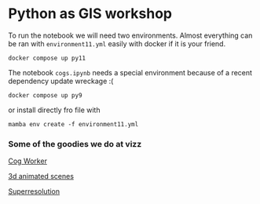 # Python as GIS workshop
To run the notebook we will need two environments. Almost everything can be ran with `environment11.yml`
 easily with docker if it is your friend.
```
docker compose up py11
```

The notebook `cogs.ipynb` needs a special environment because of a recent dependency update wreckage :(


```
docker compose up py9
```

or install directly fro file with 

```
mamba env create -f environment11.yml
```

### Some of the goodies we do at vizz 

[Cog Worker](https://vizzuality.github.io/cog_worker/)

[3d animated scenes](https://github.com/vizzTools/dem3d)

[Superresolution](https://github.com/Vizzuality/redes-data)